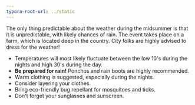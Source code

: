 ```yaml
---
typora-root-url: ../static
---
```


The only thing predictable about the weather during the midsummer is that it is unpredictable, with likely chances of rain.  The event takes place on a farm, which is located deep in the country. City folks are highly advised to dress for the weather!

- Temperatures will most likely fluctuate between the low 10's during the nights and high 30's during the day.
- **Be prepared for rain!**  Ponchos and rain boots are highly recommended.
- Warm clothing is suggested, especially during the nights.
- Consider layering your clothes.
- Bring eco-friendly bug repellant for mosquitoes and ticks.
- Don't forget your sunglasses and sunscreen.

